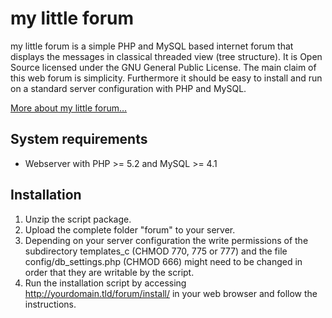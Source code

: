 my little forum
===============

my little forum is a simple PHP and MySQL based internet forum that displays the messages in classical threaded view (tree structure). It is Open Source licensed under the GNU General Public License. The main claim of this web forum is simplicity. Furthermore it should be easy to install and run on a standard server configuration with PHP and MySQL.

<a href="https://github.com/ilosuna/mylittleforum/wiki">More about my little forum…</a>

System requirements
-------------------

* Webserver with PHP >= 5.2 and MySQL >= 4.1

Installation
------------

1. Unzip the script package.
2. Upload the complete folder "forum" to your server.
3. Depending on your server configuration the write permissions of the subdirectory templates_c (CHMOD 770, 775 or 777) and the file config/db_settings.php (CHMOD 666) might need to be changed in order that they are writable by the script.
4. Run the installation script by accessing http://yourdomain.tld/forum/install/ in your web browser and follow the instructions.
